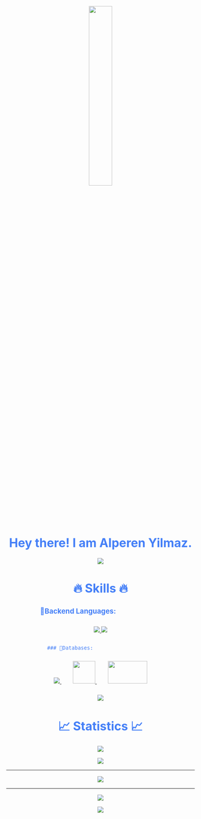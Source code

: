 
<p align="center"><img src="animation.gif" width="35%"></p>
<div style=" font-size: medium; color: #447ff7" align=center>

<h1>Hey there! I am Alperen Yilmaz.</h1>

<p  align="center">
<img src="https://user-images.githubusercontent.com/73097560/115834477-dbab4500-a447-11eb-908a-139a6edaec5c.gif">             
<br>

# 🔥 Skills 🔥

### 🔹Backend Languages:ㅤㅤㅤㅤㅤㅤㅤ

<p style="padding:10px;">
    <a href="https://www.java.com" target="_blank"> <img src="https://img.icons8.com/color/48/000000/java-coffee-cup-logo.png"/> </a>
    <a href="https://developer.mozilla.org/en-US/docs/Web/JavaScript" target="_blank"> <img src="https://img.icons8.com/color/48/000000/javascript.png"/> </a>
</p>

    ### 🔹Databases:ㅤㅤㅤㅤㅤㅤㅤㅤㅤㅤㅤㅤㅤ
<p style="padding:10px;"> 
    <a style="padding:15px;" href="https://www.mysql.com/" target="_blank"> <img src="https://img.icons8.com/fluent/50/000000/mysql-logo.png"/> </a>
    <a style="padding:15px;" href="https://www.mongodb.com/" target="_blank"> <img src="https://img.icons8.com/color/452/mongodb.png" height=60 width=60 /> </a>
    <a style="padding:15px;" href="https://www.microsoft.com/de-ch/sql-server/sql-server-2019" target="_blank"> <img src="https://img.icons8.com/color/480/microsoft-sql-server.png" height=60 width=105 /> </a>
</p>

<p  align="center">
<img src="https://user-images.githubusercontent.com/73097560/115834477-dbab4500-a447-11eb-908a-139a6edaec5c.gif">             
<br>

# 📈 Statistics 📈
![](https://komarev.com/ghpvc/?username=alperen-dev&color=447ff7&label=Visitor+count)

<p align="center">
  <a href="https://github.com/alperen-dev">
    <img src="https://github-readme-stats.vercel.app/api?username=alperen-dev" />
    <hr>
    <img src="https://github-readme-streak-stats.herokuapp.com?user=alperen-dev&theme=github-dark-blue" />
    <hr>
    <img src="https://activity-graph.herokuapp.com/graph?username=alperen-dev&theme=react-dark" />
  </a>
</p>


<p  align="center">
<img src="https://user-images.githubusercontent.com/73097560/115834477-dbab4500-a447-11eb-908a-139a6edaec5c.gif">             
<br>

</div>
